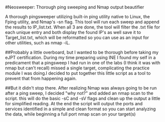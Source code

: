 #Neosweeper: Thorough ping sweeping and Nmap output beautifier 

A thorough pingsweeper utilizing built-in ping utility native to Linux, the Fping utility, and Nmap's -sn flag. 
This tool will run each sweep and append the results to IP_list.txt. When all 3 are done, the tool will filter the .txt file for 
each unique entry and both display the found IP's as well save it to Target_list.txt, which will be reformatted so you can use as an input for 
other utilities, such as nmap -iL.

##Probably a little overboard, but I wanted to be thorough before taking my eJPT certification. During my time preparing using INE I
found my self in a predicament that a pingsweep I had run in one of the labs (I think it was with nmap but can't recall) missed a single target, 
complicating the practice module I was doing.I decided to put together this little script as a tool to prevent that from happening again.

##But it didn't stop there. After realizing Nmap was always going to be run after a ping sweep, I decided "why not?" and added an nmap scan to the script. 
this will do the basic -sC and -sV flags and clean up the output a little for simplified reading. At the end the script will output the ports and services
identified in a simple and clean format so you can start analyzing the data, while beginning a full port nmap scan on your target(s)
